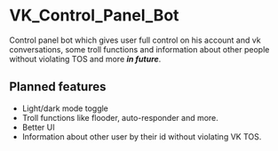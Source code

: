 ﻿# VK_Control_Panel_Bot
Control panel bot which gives user full control on his account and vk conversations, some troll functions and information about other people without violating TOS and more ___in future___.
## Planned features
- Light/dark mode toggle
- Troll functions like flooder, auto-responder and more.
- Better UI
- Information about other user by their id without violating VK TOS.


